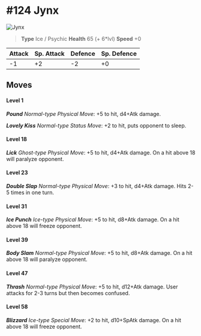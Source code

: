 # #124 Jynx


![Jynx](https://img.pokemondb.net/sprites/home/normal/1x/jynx.png)

> **Type** Ice / Psychic
> **Health** 65 (+ 6\*lvl)
> **Speed** +0

| Attack | Sp. Attack | Defence | Sp. Defence |
| ------ | ---------- | ------- | ----------- |
| -1 | +2 | -2 | +0 |

## Moves
#### Level 1

***Pound** Normal-type Physical Move*: +5 to hit, d4+Atk damage. 

***Lovely Kiss** Normal-type Status Move*: +2 to hit, puts opponent to sleep.
#### Level 18

***Lick** Ghost-type Physical Move*: +5 to hit, d4+Atk damage. On a hit above 18 will paralyze opponent.
#### Level 23

***Double Slap** Normal-type Physical Move*: +3 to hit, d4+Atk damage. Hits 2-5 times in one turn.
#### Level 31

***Ice Punch** Ice-type Physical Move*: +5 to hit, d8+Atk damage. On a hit above 18 will freeze opponent.
#### Level 39

***Body Slam** Normal-type Physical Move*: +5 to hit, d8+Atk damage. On a hit above 18 will paralyze opponent.
#### Level 47

***Thrash** Normal-type Physical Move*: +5 to hit, d12+Atk damage. User attacks for 2-3 turns but then becomes confused.
#### Level 58

***Blizzard** Ice-type Special Move*: +2 to hit, d10+SpAtk damage. On a hit above 18 will freeze opponent.

